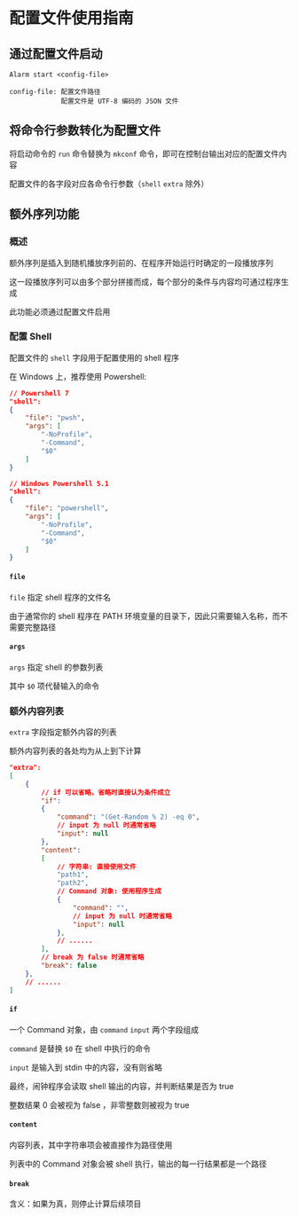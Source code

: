 # 配置文件使用指南

## 通过配置文件启动
```
Alarm start <config-file>

config-file: 配置文件路径
             配置文件是 UTF-8 编码的 JSON 文件
```

## 将命令行参数转化为配置文件

将启动命令的 `run` 命令替换为 `mkconf` 命令，即可在控制台输出对应的配置文件内容

配置文件的各字段对应各命令行参数（`shell` `extra` 除外）

## 额外序列功能

### 概述

额外序列是插入到随机播放序列前的、在程序开始运行时确定的一段播放序列

这一段播放序列可以由多个部分拼接而成，每个部分的条件与内容均可通过程序生成

此功能必须通过配置文件启用

### 配置 Shell

配置文件的 `shell` 字段用于配置使用的 shell 程序

在 Windows 上，推荐使用 Powershell:
```json
// Powershell 7
"shell": 
{
    "file": "pwsh",
    "args": [
        "-NoProfile",
        "-Command",
        "$0"
    ]
}
```

```json
// Windows Powershell 5.1
"shell": 
{
    "file": "powershell",
    "args": [
        "-NoProfile",
        "-Command",
        "$0"
    ]
}
```

#### `file`

`file` 指定 shell 程序的文件名

由于通常你的 shell 程序在 PATH 环境变量的目录下，因此只需要输入名称，而不需要完整路径

#### `args`

`args` 指定 shell 的参数列表

其中 `$0` 项代替输入的命令

### 额外内容列表

`extra` 字段指定额外内容的列表

额外内容列表的各处均为从上到下计算

```json
"extra": 
[
    {
        // if 可以省略，省略时直接认为条件成立
        "if": 
        {
            "command": "(Get-Random % 2) -eq 0",
            // input 为 null 时通常省略
            "input": null
        },
        "content":
        [
            // 字符串: 直接使用文件
            "path1",
            "path2",
            // Command 对象: 使用程序生成
            {
                "command": "",
                // input 为 null 时通常省略
                "input": null
            },
            // ......
        ],
        // break 为 false 时通常省略
        "break": false
    },
    // ......
]
```

#### `if`

一个 Command 对象，由 `command` `input` 两个字段组成

`command` 是替换 `$0` 在 shell 中执行的命令

`input` 是输入到 stdin 中的内容，没有则省略

最终，闹钟程序会读取 shell 输出的内容，并判断结果是否为 true

整数结果 0 会被视为 false ，非零整数则被视为 true

#### `content`

内容列表，其中字符串项会被直接作为路径使用

列表中的 Command 对象会被 shell 执行，输出的每一行结果都是一个路径

#### `break`

含义：如果为真，则停止计算后续项目
